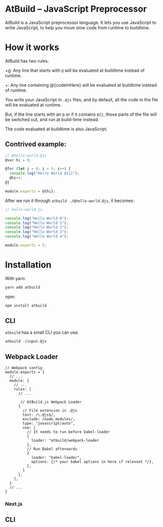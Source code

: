 # AtBuild – JavaScript Preprocessor

AtBuild is a JavaScript preprocessor language. It lets you use JavaScript to write JavaScript, to help you move slow code from runtime to buildtime.

# How it works

AtBuild has two rules:

+g: Any line that starts with `@` will be evaluated at buildtime instead of runtime.

+: Any line containing @{codeInHere} will be evaluated at buildtime instead of runtime.

You write your JavaScript in `.@js` files, and by default, all the code in the file will be evaluated at runtime.

But, if the line starts with an `@` or if it contains `@{}`, those parts of the file will be switched out, and run at build-time instead.

The code evaluated at buildtime is also JavaScript.

## Contrived example:

```js
// @hello-world.@js
@var hi = 0;

@for (let i = 0; i < 5; i++) {
  console.log("Hello World @{i}");
  @hi++;
@}

module.exports = @{hi};
```

After we run it through `atbuild ./@hello-world.@js`, it becomes:

```js
// hello-world.js

console.log("Hello World 0");
console.log("Hello World 1");
console.log("Hello World 2");
console.log("Hello World 3");
console.log("Hello World 4");

module.exports = 5;
```

# Installation

With yarn:

```bash
yarn add atbuild
```

npm:

```bash
npm install atbuild
```

## CLI

`atbuild` has a small CLI you can use.

```bash
atbuild ./input.@js
```

## Webpack Loader

```
// Webpack config
module.exports = {
  // ...
  module: {
    // ...
    rules: [
      // ...

       // AtBuild.js Webpack Loader
      {
        // File extension is .@js
        test: /\.@js$/,
        exclude: /node_modules/,
        type: "javascript/auto",
        use: [
          // It needs to run before babel-loader
          {
            loader: "atbuild/webpack-loader
          },
          // Run Babel afterwards
          {
            loader: "babel-loader",
            options: {/* your babel options in here if relevant */},
          },
        ]
      },
    ],
  }
  // ...
}
```

### Next.js

## CLI

